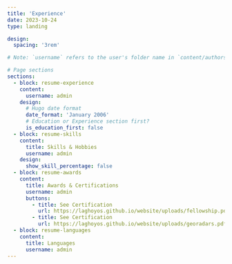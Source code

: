 ```yaml
---
title: 'Experience'
date: 2023-10-24
type: landing

design:
  spacing: '3rem'

# Note: `username` refers to the user's folder name in `content/authors/`

# Page sections
sections:
  - block: resume-experience
    content:
      username: admin
    design:
      # Hugo date format
      date_format: 'January 2006'
      # Education or Experience section first?
      is_education_first: false
  - block: resume-skills
    content:
      title: Skills & Hobbies
      username: admin
    design:
      show_skill_percentage: false
  - block: resume-awards
    content:
      title: Awards & Certifications
      username: admin
      buttons:
        - title: See Certification
          url: https://laghoyos.github.io/website/uploads/fellowship.pdf 
        - title: See Certification
          url: https://laghoyos.github.io/website/uploads/georadars.pdf 
  - block: resume-languages
    content:
      title: Languages
      username: admin
---
```

